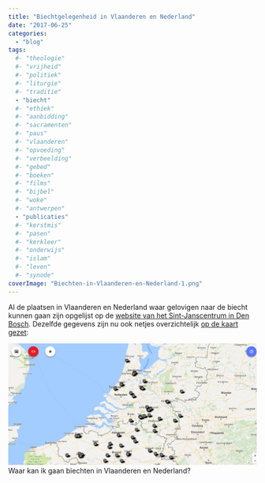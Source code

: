 ```yaml
---
title: "Biechtgelegenheid in Vlaanderen en Nederland"
date: "2017-06-25"
categories: 
  - "blog"
tags:
  #- "theologie"
  #- "vrijheid"
  #- "politiek"
  #- "liturgie"
  #- "traditie"
  - "biecht"
  #- "ethiek"
  #- "aanbidding"
  #- "sacramenten"
  #- "paus"
  #- "vlaanderen"
  #- "opvoeding"
  #- "verbeelding"
  #- "gebed"
  #- "boeken"
  #- "films"
  #- "bijbel"
  #- "woke"
  #- "antwerpen"
  - "publicaties"
  #- "kerstmis"
  #- "pasen"
  #- "kerkleer"
  #- "onderwijs"
  #- "islam"
  #- "leven"
  #- "synode"
coverImage: "Biechten-in-Vlaanderen-en-Nederland-1.png"
---
```


Al de plaatsen in Vlaanderen en Nederland waar gelovigen naar de biecht kunnen gaan zijn opgelijst op de [website van het Sint-Janscentrum in Den Bosch](http://sint-janscentrum.nl/index.php?p=biecht). Dezelfde gegevens zijn nu ook netjes overzichtelijk [op de kaart gezet](http://naar-de-mis.maptiming.com/51.847629,4.864626,8z,627px/all/biecht):

[![](images/Biechten-in-Vlaanderen-en-Nederland.png)](http://naar-de-mis.maptiming.com/51.847629,4.864626,8z,627px/all/biecht) Waar kan ik gaan biechten in Vlaanderen en Nederland?
